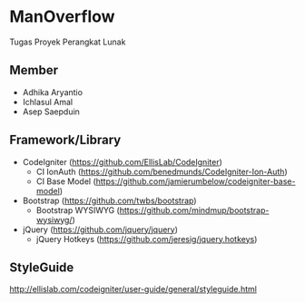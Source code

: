 # ManOverflow
Tugas Proyek Perangkat Lunak

## Member
* Adhika Aryantio
* Ichlasul Amal
* Asep Saepduin


## Framework/Library
* CodeIgniter (https://github.com/EllisLab/CodeIgniter)
	* CI IonAuth (https://github.com/benedmunds/CodeIgniter-Ion-Auth)
	* CI Base Model (https://github.com/jamierumbelow/codeigniter-base-model)
* Bootstrap (https://github.com/twbs/bootstrap)
	* Bootstrap WYSIWYG (https://github.com/mindmup/bootstrap-wysiwyg/)
* jQuery (https://github.com/jquery/jquery)
	* jQuery Hotkeys (https://github.com/jeresig/jquery.hotkeys)

## StyleGuide
http://ellislab.com/codeigniter/user-guide/general/styleguide.html